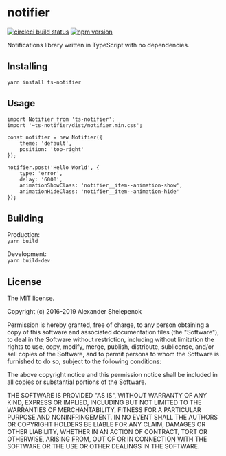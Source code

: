 # notifier

[![circleci build status](https://circleci.com/gh/alxshelepenok/notifier.svg?style=svg)](https://circleci.com/gh/alxshelepenok/notifier)
[![npm version](https://badge.fury.io/js/ts-notifier.svg)](https://badge.fury.io/js/ts-notifier)

Notifications library written in TypeScript with no dependencies.

## Installing

`yarn install ts-notifier`

## Usage

    import Notifier from 'ts-notifier';
    import '~ts-notifier/dist/notifier.min.css';

    const notifier = new Notifier({
        theme: 'default',
        position: 'top-right' 
    });
    
    notifier.post('Hello World', {
        type: 'error',
        delay: '6000',
        animationShowClass: 'notifier__item--animation-show',
        animationHideClass: 'notifier__item--animation-hide'
    });

## Building

Production:</br>
`yarn build`

Development:</br>
`yarn build-dev`

## License
The MIT license.

Copyright (c) 2016-2019 Alexander Shelepenok

Permission is hereby granted, free of charge, to any person obtaining a copy of
this software and associated documentation files (the "Software"), to deal in
the Software without restriction, including without limitation the rights to
use, copy, modify, merge, publish, distribute, sublicense, and/or sell copies
of the Software, and to permit persons to whom the Software is furnished to do
so, subject to the following conditions:

The above copyright notice and this permission notice shall be included in all
copies or substantial portions of the Software.

THE SOFTWARE IS PROVIDED "AS IS", WITHOUT WARRANTY OF ANY KIND, EXPRESS OR
IMPLIED, INCLUDING BUT NOT LIMITED TO THE WARRANTIES OF MERCHANTABILITY,
FITNESS FOR A PARTICULAR PURPOSE AND NONINFRINGEMENT. IN NO EVENT SHALL THE
AUTHORS OR COPYRIGHT HOLDERS BE LIABLE FOR ANY CLAIM, DAMAGES OR OTHER
LIABILITY, WHETHER IN AN ACTION OF CONTRACT, TORT OR OTHERWISE, ARISING FROM,
OUT OF OR IN CONNECTION WITH THE SOFTWARE OR THE USE OR OTHER DEALINGS IN THE
SOFTWARE.
